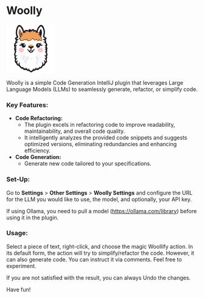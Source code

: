 # Woolly

<img height="128" src="src/main/resources/META-INF/pluginIcon.svg" width="128"/>

<p>Woolly is a simple Code Generation IntelliJ plugin that leverages Large Language Models (LLMs) to seamlessly generate,
    refactor, or simplify code.</p>

<h3>Key Features:</h3>

<ul>
    <li>
        <strong>Code Refactoring:</strong>
        <ul>
            <li>The plugin excels in refactoring code to improve readability, maintainability, and overall code
                quality.</li>
            <li>It intelligently analyzes the provided code snippets and suggests optimized versions, eliminating
                redundancies and enhancing efficiency.</li>
        </ul>
    </li>
    <li>
        <strong>Code Generation:</strong>
        <ul>
            <li>Generate new code tailored to your specifications.</li>
        </ul>
    </li>
</ul>

<h3>Set-Up:</h3>

<p>Go to <strong>Settings</strong> &gt; <strong>Other Settings</strong> &gt; <strong>Woolly Settings</strong> and configure the URL for the LLM you would like to use,
    the model, and optionally, your API key.</p>

<p>If using Ollama, you need to pull a model (<a href="https://ollama.com/library" target="_blank">https://ollama.com/library</a>)
    before using it in the plugin.</p>

<h3>Usage:</h3>

<p>Select a piece of text, right-click, and choose the magic Woollify action. In its default form, the action will
    try to simplify/refactor the code. However, it can also generate code. You can instruct it via comments. Feel
    free to experiment.</p>

<p>If you are not satisfied with the result, you can always Undo the changes.</p>

<p>Have fun!</p>
